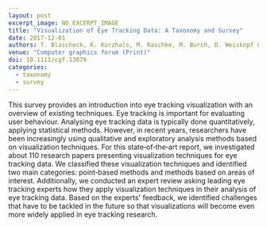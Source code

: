 ```yaml
---
layout: post
excerpt_image: NO_EXCERPT_IMAGE
title: "Visualization of Eye Tracking Data: A Taxonomy and Survey"
date: 2017-12-01
authors: T. Blascheck, K. Kurzhals, M. Raschke, M. Burch, D. Weiskopf & T. Ertl
venue: "Computer graphics forum (Print)"
doi: 10.1111/cgf.13079
categories:
  - taxonomy
  - survey
---
```

This survey provides an introduction into eye tracking visualization with an overview of existing techniques. Eye tracking is important for evaluating user behaviour. Analysing eye tracking data is typically done quantitatively, applying statistical methods. However, in recent years, researchers have been increasingly using qualitative and exploratory analysis methods based on visualization techniques. For this state‐of‐the‐art report, we investigated about 110 research papers presenting visualization techniques for eye tracking data. We classified these visualization techniques and identified two main categories: point‐based methods and methods based on areas of interest. Additionally, we conducted an expert review asking leading eye tracking experts how they apply visualization techniques in their analysis of eye tracking data. Based on the experts' feedback, we identified challenges that have to be tackled in the future so that visualizations will become even more widely applied in eye tracking research.

